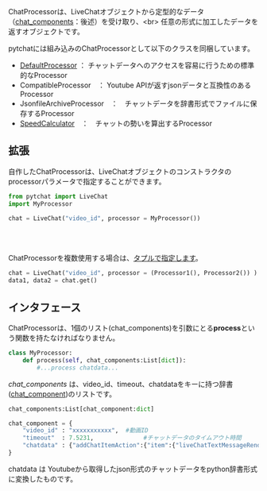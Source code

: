 ChatProcessorは、LiveChatオブジェクトから定型的なデータ（[chat_components](https://github.com/taizan-hokuto/pytchat/wiki/chat_component:)：後述）を受け取り、<br>
任意の形式に加工したデータを返すオブジェクトです。

pytchatには組み込みのChatProcessorとして以下のクラスを同梱しています。
+ [DefaultProcessor](https://github.com/taizan-hokuto/pytchat/wiki/DefaultProcessor:) ： チャットデータへのアクセスを容易に行うための標準的なProcessor
+ CompatibleProcessor　： Youtube APIが返すjsonデータと互換性のあるProcessor
+ JsonfileArchiveProcessor　：　チャットデータを辞書形式でファイルに保存するProcessor
+ [SpeedCalculator](https://github.com/taizan-hokuto/pytchat/wiki/SpeedCalculator:)　：　チャットの勢いを算出するProcessor



## 拡張
自作したChatProcessorは、LiveChatオブジェクトのコンストラクタのprocessorパラメータで指定することができます。

```python
from pytchat import LiveChat
import MyProcessor

chat = LiveChat("video_id", processor = MyProcessor())
```
<br>
<br>

ChatProcessorを複数使用する場合は、[タプルで指定します](複数のChat-Processorを同時に使用する)。

```python
chat = LiveChat("video_id", processor = (Processor1(), Processor2()) )
data1, data2 = chat.get()
```
## インタフェース

ChatProcessorは、1個のリスト(chat_components)を引数にとる**process**という関数を持たなければなりません。

```python
class MyProcessor:
    def process(self, chat_components:List[dict]):
        #...process chatdata...
```

_chat_components_ は、video_id、timeout、chatdataをキーに持つ辞書([chat_component](https://github.com/taizan-hokuto/pytchat/wiki/chat_component-:))のリストです。
```python
chat_components:List[chat_component:dict]

chat_component = {
    "video_id" : "xxxxxxxxxxx",  #動画ID
    "timeout"  : 7.5231,              #チャットデータのタイムアウト時間
    "chatdata" : {"addChatItemAction":{"item":{"liveChatTextMessageRenderer":[......}}} #Youtubeから取得したチャットデータ
}
```

chatdata は Youtubeから取得したjson形式のチャットデータをpython辞書形式に変換したものです。


